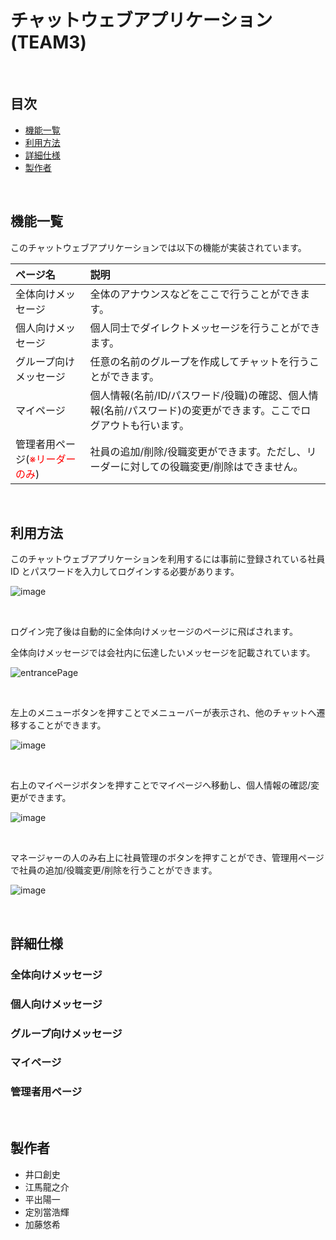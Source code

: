 # チャットウェブアプリケーション(TEAM3)

<br>

## 目次

- [機能一覧](#機能一覧)
- [利用方法](#利用方法)
- [詳細仕様](#詳細仕様)
- [製作者](#詳細仕様)

<br>

## 機能一覧

このチャットウェブアプリケーションでは以下の機能が実装されています。

| ページ名                                               | 説明                                                                                                             |
| :----------------------------------------------------- | :--------------------------------------------------------------------------------------------------------------- |
| 全体向けメッセージ                                     | 全体のアナウンスなどをここで行うことができます。                                                                 |
| 個人向けメッセージ                                     | 個人同士でダイレクトメッセージを行うことができます。                                                             |
| グループ向けメッセージ                                 | 任意の名前のグループを作成してチャットを行うことができます。                                                     |
| マイページ                                             | 個人情報(名前/ID/パスワード/役職)の確認、個人情報(名前/パスワード)の変更ができます。ここでログアウトも行います。 |
| 管理者用ページ(<font color="red">※リーダーのみ</font>) | 社員の追加/削除/役職変更ができます。ただし、リーダーに対しての役職変更/削除はできません。                        |

<br>

## 利用方法

このチャットウェブアプリケーションを利用するには事前に登録されている社員 ID とパスワードを入力してログインする必要があります。

![image](/uploads/817d26a1f0e2deef44ae1a64913e9c81/image.png)

<br>

ログイン完了後は自動的に全体向けメッセージのページに飛ばされます。

全体向けメッセージでは会社内に伝達したいメッセージを記載されています。

![entrancePage](/uploads/d969724e667dfbb81203b784a4a3bbd5/entrancePage.png)

<br>

左上のメニューボタンを押すことでメニューバーが表示され、他のチャットへ遷移することができます。

![image](/uploads/19af13e953c12848fae52b9f5fb4ae5c/image.png)

<br>

右上のマイページボタンを押すことでマイページへ移動し、個人情報の確認/変更ができます。

![image](/uploads/5f4da78b24ffce3227953d3b020c3817/image.png)

<br>

マネージャーの人のみ右上に社員管理のボタンを押すことができ、管理用ページで社員の追加/役職変更/削除を行うことができます。

![image](/uploads/ad691ba94521eee77e2ab3caa9ba4468/image.png)

<br>

## 詳細仕様

### 全体向けメッセージ

### 個人向けメッセージ

### グループ向けメッセージ

### マイページ

### 管理者用ページ

<br>

## 製作者

- 井口創史
- 江馬龍之介
- 平出陽一
- 定別當浩輝
- 加藤悠希
